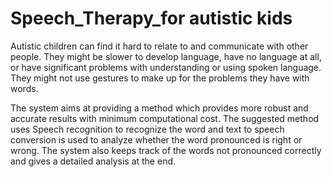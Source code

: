 # Speech_Therapy_for autistic kids
Autistic children can find it hard to relate to and communicate with other people. They might be slower to develop language, have no language at all, or have significant 
problems with understanding or using spoken language. They might not use gestures to make up for the problems they have with words.

The system aims at providing a method which provides more robust and accurate results with minimum computational cost. The suggested method uses Speech recognition to 
recognize the word and text to speech conversion is used to analyze whether the word pronounced is right or wrong. The system also keeps track of the words not pronounced correctly and gives a detailed analysis at the end.
